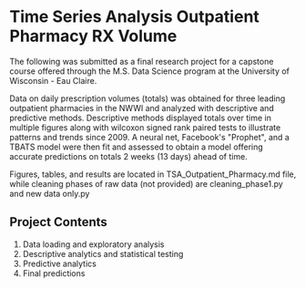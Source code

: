 # Time Series Analysis Outpatient Pharmacy RX Volume
The following was submitted as a final research project for a capstone course offered through the M.S. Data Science program at the University of Wisconsin - Eau Claire.

Data on daily prescription volumes (totals) was obtained for three leading outpatient pharmacies in the NWWI and analyzed with descriptive and predictive methods.  Descriptive methods displayed totals over time in multiple figures along with wilcoxon signed rank paired tests to illustrate patterns and trends since 2009.  A neural net, Facebook's "Prophet", and a TBATS model were then fit and assessed to obtain a model offering accurate predictions on totals 2 weeks (13 days) ahead of time.

Figures, tables, and results are located in TSA_Outpatient_Pharmacy.md file, while cleaning phases of raw data (not provided) are cleaning_phase1.py and new data only.py


## Project Contents
1. Data loading and exploratory analysis
2. Descriptive analytics and statistical testing
3. Predictive analytics
4. Final predictions
